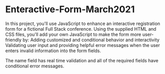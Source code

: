# Enteractive-Form-March2021
 In this project, you'll use JavaScript to enhance an interactive registration form for a fictional Full Stack conference.  Using the supplied HTML and CSS files, you'll add your own JavaScript to make the form more user-friendly by:  Adding customized and conditional behavior and interactivity Validating user input and providing helpful error messages when the user enters invalid information into the form fields.

The name field has real time validation and all of the required fields have conditional error messages.